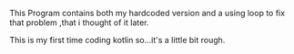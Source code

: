 This Program contains both my hardcoded version and a using loop to fix that problem ,that i thought of it later.

This is my first time coding kotlin so...it's a little bit rough.